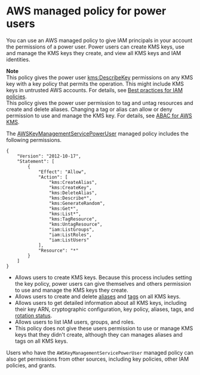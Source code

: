 # AWS managed policy for power users<a name="aws-managed-policies"></a>

You can use an AWS managed policy to give IAM principals in your account the permissions of a power user\. Power users can create KMS keys, use and manage the KMS keys they create, and view all KMS keys and IAM identities\.

**Note**  
This policy gives the power user [kms:DescribeKey](https://docs.aws.amazon.com/IAM/latest/APIReference/API_DescribeKey.html) permissions on any KMS key with a key policy that permits the operation\. This might include KMS keys in untrusted AWS accounts\. For details, see [Best practices for IAM policies](iam-policies-best-practices.md)\.  
This policy gives the power user permission to tag and untag resources and create and delete aliases\. Changing a tag or alias can allow or deny permission to use and manage the KMS key\. For details, see [ABAC for AWS KMS](abac.md)\.

The [AWSKeyManagementServicePowerUser](https://console.aws.amazon.com/iam/home#policies/arn:aws:iam::aws:policy/AWSKeyManagementServicePowerUser) managed policy includes the following permissions\.

```
{
    "Version": "2012-10-17",
    "Statement": [
        {
            "Effect": "Allow",
            "Action": [
                "kms:CreateAlias",
                "kms:CreateKey",
                "kms:DeleteAlias",
                "kms:Describe*",
                "kms:GenerateRandom",
                "kms:Get*",
                "kms:List*",
                "kms:TagResource",
                "kms:UntagResource",
                "iam:ListGroups",
                "iam:ListRoles",
                "iam:ListUsers"
            ],
            "Resource": "*"
        }
    ]
}
```
+ Allows users to create KMS keys\. Because this process includes setting the key policy, power users can give themselves and others permission to use and manage the KMS keys they create\.
+ Allows users to create and delete [aliases](kms-alias.md) and [tags](tagging-keys.md) on all KMS keys\.
+ Allows users to get detailed information about all KMS keys, including their key ARN, cryptographic configuration, key policy, aliases, tags, and [rotation status](rotate-keys.md)\.
+ Allows users to list IAM users, groups, and roles\.
+ This policy does not give these users permission to use or manage KMS keys that they didn't create, although they can manages aliases and tags on all KMS keys\.

Users who have the `AWSKeyManagementServicePowerUser` managed policy can also get permissions from other sources, including key policies, other IAM policies, and grants\. 